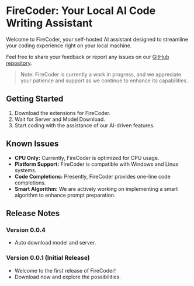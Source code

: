 # FireCoder: Your Local AI Code Writing Assistant

Welcome to FireCoder, your self-hosted AI assistant designed to streamline your coding experience right on your local machine.

Feel free to share your feedback or report any issues on our [GitHub repository](https://github.com/FireCoderAI/firecoder-vscode).

> Note: FireCoder is currently a work in progress, and we appreciate your patience and support as we continue to enhance its capabilities.

## Getting Started

1. Download the extensions for FireCoder.
2. Wait for Server and Model Download.
3. Start coding with the assistance of our AI-driven features.

## Known Issues

- **CPU Only:** Currently, FireCoder is optimized for CPU usage.
- **Platform Support:** FireCoder is compatible with Windows and Linux systems.
- **Code Completions:** Presently, FireCoder provides one-line code completions.
- **Smart Algorithm:** We are actively working on implementing a smart algorithm to enhance prompt preparation.

## Release Notes

### Version 0.0.4

- Auto download model and server.

### Version 0.0.1 (Initial Release)

- Welcome to the first release of FireCoder!
- Download now and explore the possibilities.
